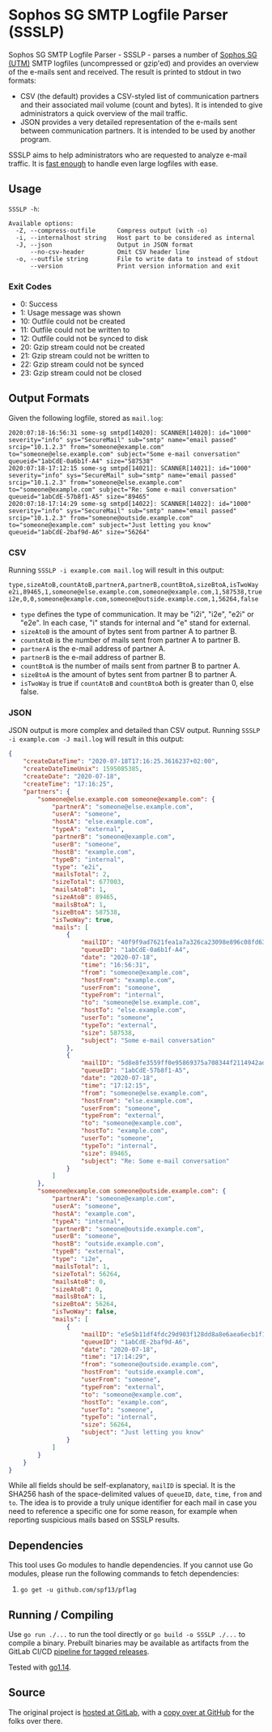 # Sophos SG SMTP Logfile Parser (SSSLP)

Sophos SG SMTP Logfile Parser - SSSLP - parses a number of [Sophos SG (UTM)](https://www.sophos.com/en-us/products/unified-threat-management.aspx) SMTP logfiles (uncompressed or gzip'ed) and provides an overview of the e-mails sent and received. The result is printed to stdout in two formats:

* CSV (the default) provides a CSV-styled list of communication partners and their associated mail volume (count and bytes). It is intended to give administrators a quick overview of the mail traffic.
* JSON provides a very detailed representation of the e-mails sent between communication partners. It is intended to be used by another program.

SSSLP aims to help administrators who are requested to analyze e-mail traffic. It is [fast enough](PERFORMANCE.md) to handle even large logfiles with ease.

## Usage

`SSSLP -h`:

```text
Available options:
  -Z, --compress-outfile      Compress output (with -o)
  -i, --internalhost string   Host part to be considered as internal
  -J, --json                  Output in JSON format
      --no-csv-header         Omit CSV header line
  -o, --outfile string        File to write data to instead of stdout
      --version               Print version information and exit
```

### Exit Codes

* 0: Success
* 1: Usage message was shown
* 10: Outfile could not be created
* 11: Outfile could not be written to
* 12: Outfile could not be synced to disk
* 20: Gzip stream could not be created
* 21: Gzip stream could not be written to
* 22: Gzip stream could not be synced
* 23: Gzip stream could not be closed

## Output Formats

Given the following logfile, stored as `mail.log`:

```text
2020:07:18-16:56:31 some-sg smtpd[14020]: SCANNER[14020]: id="1000" severity="info" sys="SecureMail" sub="smtp" name="email passed" srcip="10.1.2.3" from="someone@example.com" to="someone@else.example.com" subject="Some e-mail conversation" queueid="1abCdE-0a6b1f-A4" size="587538"
2020:07:18-17:12:15 some-sg smtpd[14021]: SCANNER[14021]: id="1000" severity="info" sys="SecureMail" sub="smtp" name="email passed" srcip="10.1.2.3" from="someone@else.example.com" to="someone@example.com" subject="Re: Some e-mail conversation" queueid="1abCdE-57b8f1-A5" size="89465"
2020:07:18-17:14:29 some-sg smtpd[14022]: SCANNER[14022]: id="1000" severity="info" sys="SecureMail" sub="smtp" name="email passed" srcip="10.1.2.3" from="someone@outside.example.com" to="someone@example.com" subject="Just letting you know" queueid="1abCdE-2baf9d-A6" size="56264"
```

### CSV

Running `SSSLP -i example.com mail.log` will result in this output:

```csv
type,sizeAtoB,countAtoB,partnerA,partnerB,countBtoA,sizeBtoA,isTwoWay
e2i,89465,1,someone@else.example.com,someone@example.com,1,587538,true
i2e,0,0,someone@example.com,someone@outside.example.com,1,56264,false
```

* `type` defines the type of communication. It may be "i2i", "i2e", "e2i" or "e2e". In each case, "i" stands for internal and "e" stand for external.
* `sizeAtoB` is the amount of bytes sent from partner A to partner B.
* `countAtoB` is the number of mails sent from partner A to partner B.
* `partnerA` is the e-mail address of partner A.
* `partnerB` is the e-mail address of partner B.
* `countBtoA` is the number of mails sent from partner B to partner A.
* `sizeBtoA` is the amount of bytes sent from partner B to partner A.
* `isTwoWay` is true if `countAtoB` and `countBtoA` both is greater than 0, else false.

### JSON

JSON output is more complex and detailed than CSV output. Running `SSSLP -i example.com -J mail.log` will result in this output:

```json
{
    "createDateTime": "2020-07-18T17:16:25.3616237+02:00",
    "createDateTimeUnix": 1595085385,
    "createDate": "2020-07-18",
    "createTime": "17:16:25",
    "partners": {
        "someone@else.example.com someone@example.com": {
            "partnerA": "someone@else.example.com",
            "userA": "someone",
            "hostA": "else.example.com",
            "typeA": "external",
            "partnerB": "someone@example.com",
            "userB": "someone",
            "hostB": "example.com",
            "typeB": "internal",
            "type": "e2i",
            "mailsTotal": 2,
            "sizeTotal": 677003,
            "mailsAtoB": 1,
            "sizeAtoB": 89465,
            "mailsBtoA": 1,
            "sizeBtoA": 587538,
            "isTwoWay": true,
            "mails": [
                {
                    "mailID": "40f9f9ad7621fea1a7a326ca23098e896c08fd63acf44ce62a746f77395bda1c",
                    "queueID": "1abCdE-0a6b1f-A4",
                    "date": "2020-07-18",
                    "time": "16:56:31",
                    "from": "someone@example.com",
                    "hostFrom": "example.com",
                    "userFrom": "someone",
                    "typeFrom": "internal",
                    "to": "someone@else.example.com",
                    "hostTo": "else.example.com",
                    "userTo": "someone",
                    "typeTo": "external",
                    "size": 587538,
                    "subject": "Some e-mail conversation"
                },
                {
                    "mailID": "5d8e8fe3559ff0e95869375a708344f2114942ad4954bdc6d11cce1ce0bd8a39",
                    "queueID": "1abCdE-57b8f1-A5",
                    "date": "2020-07-18",
                    "time": "17:12:15",
                    "from": "someone@else.example.com",
                    "hostFrom": "else.example.com",
                    "userFrom": "someone",
                    "typeFrom": "external",
                    "to": "someone@example.com",
                    "hostTo": "example.com",
                    "userTo": "someone",
                    "typeTo": "internal",
                    "size": 89465,
                    "subject": "Re: Some e-mail conversation"
                }
            ]
        },
        "someone@example.com someone@outside.example.com": {
            "partnerA": "someone@example.com",
            "userA": "someone",
            "hostA": "example.com",
            "typeA": "internal",
            "partnerB": "someone@outside.example.com",
            "userB": "someone",
            "hostB": "outside.example.com",
            "typeB": "external",
            "type": "i2e",
            "mailsTotal": 1,
            "sizeTotal": 56264,
            "mailsAtoB": 0,
            "sizeAtoB": 0,
            "mailsBtoA": 1,
            "sizeBtoA": 56264,
            "isTwoWay": false,
            "mails": [
                {
                    "mailID": "e5e5b11df4fdc29d903f128dd8a8e6aea6ecb1f1ef5b49ca3cf1bacf1c5518e1",
                    "queueID": "1abCdE-2baf9d-A6",
                    "date": "2020-07-18",
                    "time": "17:14:29",
                    "from": "someone@outside.example.com",
                    "hostFrom": "outside.example.com",
                    "userFrom": "someone",
                    "typeFrom": "external",
                    "to": "someone@example.com",
                    "hostTo": "example.com",
                    "userTo": "someone",
                    "typeTo": "internal",
                    "size": 56264,
                    "subject": "Just letting you know"
                }
            ]
        }
    }
}
```

While all fields should be self-explanatory, `mailID` is special. It is the SHA256 hash of the space-delimited values of `queueID`, `date`, `time`, `from` and `to`. The idea is to provide a truly unique identifier for each mail in case you need to reference a specific one for some reason, for example when reporting suspicious mails based on SSSLP results.

## Dependencies

This tool uses Go modules to handle dependencies. If you cannot use Go modules, please run the following commands to fetch dependencies:

1. `go get -u github.com/spf13/pflag`

## Running / Compiling

Use `go run ./...` to run the tool directly or `go build -o SSSLP ./...` to compile a binary. Prebuilt binaries may be available as artifacts from the GitLab CI/CD [pipeline for tagged releases](https://gitlab.com/rbrt-weiler/sophos-sg-smtp-logparser/pipelines?scope=tags).

Tested with [go1.14](https://golang.org/doc/go1.14).

## Source

The original project is [hosted at GitLab](https://gitlab.com/rbrt-weiler/sophos-sg-smtp-logparser), with a [copy over at GitHub](https://github.com/rbrt-weiler/sophos-sg-smtp-logparser) for the folks over there.
